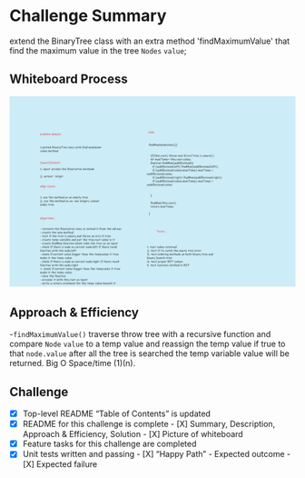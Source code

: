 # Challenge Summary
<!-- Description of the challenge -->
extend the BinaryTree class with an extra method 'findMaximumValue' that find the maximum value in the tree `Nodes` `value`;

## Whiteboard Process
<!-- Embedded whiteboard image -->

![Whiteboard Image](WB.svg)

## Approach & Efficiency
<!-- What approach did you take? Why? What is the Big O space/time for this approach? -->
-`findMaximumValue()` traverse throw tree with a  recursive function and compare `Node` `value` to a temp value and reassign the temp value if true to that `node.value` after all the tree is searched the temp variable value will be returned. Big O Space/time (1)(n).

## Challenge

- [X] Top-level README “Table of Contents” is updated
- [x] README for this challenge is complete
       - [X] Summary, Description, Approach & Efficiency, Solution
       - [X] Picture of whiteboard
- [X] Feature tasks for this challenge are completed
- [X] Unit tests written and passing
       - [X] “Happy Path” - Expected outcome
       - [X] Expected failure
